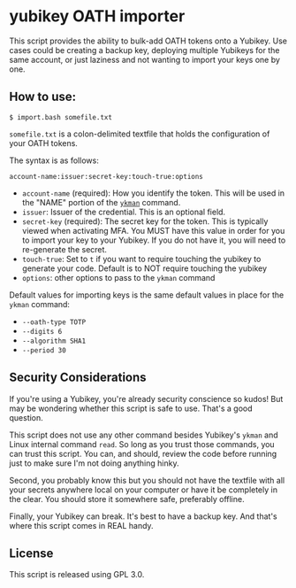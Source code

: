# yubikey OATH importer

This script provides the ability to bulk-add OATH tokens onto a Yubikey.
Use cases could be creating a backup key, deploying multiple Yubikeys
for the same account, or just laziness and not wanting to import your
keys one by one.

## How to use:

```
$ import.bash somefile.txt
```

`somefile.txt` is a colon-delimited textfile that holds the
configuration of your OATH tokens.

The syntax is as follows:

```
account-name:issuer:secret-key:touch-true:options
```

* `account-name` (required): How you identify the token.  This will be used in the
  "NAME" portion of the
  [`ykman`](https://support.yubico.com/support/solutions/articles/15000012643-yubikey-manager-cli-ykman-user-guide#ykman_oath_add5an3x)
  command.
* `issuer`: Issuer of the credential.  This is an optional field.
* `secret-key` (required): The secret key for the token.  This is
  typically viewed when activating MFA.  You MUST have this value in
  order for you to import your key to your Yubikey.  If you do not have
  it, you will need to re-generate the secret.
* `touch-true`: Set to `t` if you want to require touching the yubikey to
  generate your code.  Default is to NOT require touching the yubikey
* `options`: other options to pass to the `ykman` command

Default values for importing keys is the same default values in place
for the `ykman` command:

* `--oath-type TOTP`
* `--digits 6`
* `--algorithm SHA1`
* `--period 30`

## Security Considerations

If you're using a Yubikey, you're already security conscience so kudos!
But may be wondering whether this script is safe to use.  That's a good
question.

This script does not use any other command besides Yubikey's `ykman` and
Linux internal command `read`.  So long as you trust those commands, you
can trust this script.  You can, and should, review the code before
running just to make sure I'm not doing anything hinky.

Second, you probably know this but you should not have the textfile with
all your secrets anywhere local on your computer or have it be
completely in the clear.  You should store it somewhere safe, preferably
offline.

Finally, your Yubikey can break.  It's best to have a backup key.  And
that's where this script comes in REAL handy.


## License

This script is released using GPL 3.0.
